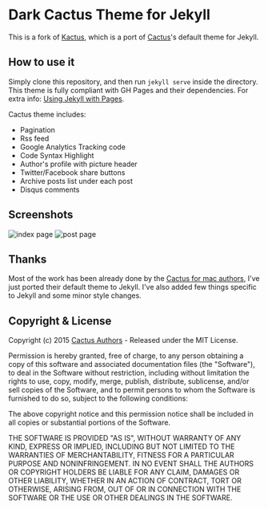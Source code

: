 # Dark Cactus Theme for Jekyll


This is a fork of [Kactus](https://github.com/nickbalestra/kactus), which is a port of [Cactus](https://github.com/koenbok/Cactus)'s default theme for Jekyll.

## How to use it

Simply clone this repository, and then run `jekyll serve` inside the directory.
This theme is fully compliant with GH Pages and their dependencies.
For extra info: [Using Jekyll with Pages](https://help.github.com/articles/using-jekyll-with-pages/#keeping-jekyll-up-to-date).

Cactus theme includes:

* Pagination
* Rss feed
* Google Analytics Tracking code
* Code Syntax Highlight
* Author's profile with picture header
* Twitter/Facebook share buttons
* Archive posts list under each post
* Disqus comments

## Screenshots

![index page](https://raw.githubusercontent.com/flxn/kactus-dark/master/assets/images/Kactus-dark-theme-index.png)
![post page](https://raw.githubusercontent.com/flxn/kactus-dark/master/assets/images/Kactus-dark-theme-post.png)


## Thanks
Most of the work has been already done by the [Cactus for mac authors](https://github.com/koenbok/Cactus/blob/master/AUTHORS), I've just ported their default theme to Jekyll.
I've also added few things specific to Jekyll and some minor style changes.

## Copyright & License

Copyright (c) 2015 [Cactus Authors](https://github.com/koenbok/Cactus/blob/master/AUTHORS) -  Released under the MIT License.

Permission is hereby granted, free of charge, to any person obtaining a copy
of this software and associated documentation files (the "Software"), to deal
in the Software without restriction, including without limitation the rights
to use, copy, modify, merge, publish, distribute, sublicense, and/or sell
copies of the Software, and to permit persons to whom the Software is
furnished to do so, subject to the following conditions:

The above copyright notice and this permission notice shall be included in all
copies or substantial portions of the Software.

THE SOFTWARE IS PROVIDED "AS IS", WITHOUT WARRANTY OF ANY KIND, EXPRESS OR
IMPLIED, INCLUDING BUT NOT LIMITED TO THE WARRANTIES OF MERCHANTABILITY,
FITNESS FOR A PARTICULAR PURPOSE AND NONINFRINGEMENT. IN NO EVENT SHALL THE
AUTHORS OR COPYRIGHT HOLDERS BE LIABLE FOR ANY CLAIM, DAMAGES OR OTHER
LIABILITY, WHETHER IN AN ACTION OF CONTRACT, TORT OR OTHERWISE, ARISING FROM,
OUT OF OR IN CONNECTION WITH THE SOFTWARE OR THE USE OR OTHER DEALINGS IN THE
SOFTWARE.
